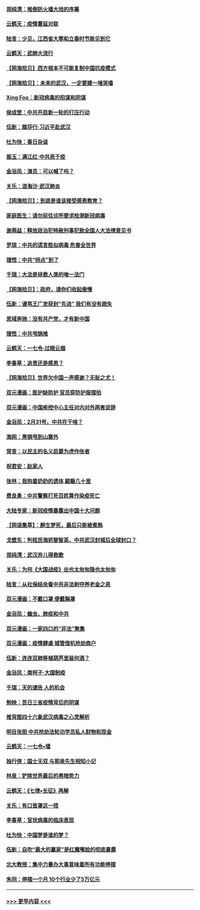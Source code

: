 #### [郑纯清：推倒防火墙大戏的序幕](../pages/nsc993/n11940838.md?t=03151102) 
#### [云鹤天：疫情蔓延对联](../pages/nsc993/n11940579.md?t=03151102) 
#### [陆言：少见，江西省大寒和立春时节能见到它](../pages/nsc993/n11939983.md?t=03151102) 
#### [云鹤天：武肺大流行](../pages/nsc993/n11939902.md?t=03151102) 
#### [【网海拾贝】西方根本不可能复制中国抗疫模式](../pages/nsc993/n11939725.md?t=03151102) 
#### [【网海拾贝】：未来的武汉，一定要建一堵哭墙](../pages/nsc993/n11938684.md?t=03151102) 
#### [Xing Foo：新冠病毒的阳谋和阴谋](../pages/nsc993/n11936086.md?t=03151102) 
#### [侯成罡：中共开启新一轮的打压行动](../pages/nsc993/n11935730.md?t=03151102) 
#### [伍新：踏莎行‧习近平赴武汉](../pages/nsc993/n11935157.md?t=03151102) 
#### [吐为快：春日杂谈](../pages/nsc993/n11934776.md?t=03151102) 
#### [振玉：满江红‧中共恶于疫](../pages/nsc993/n11934647.md?t=03151102) 
#### [金浴凤：演员：可以喊了吗？](../pages/nsc993/n11934602.md?t=03151102) 
#### [关乐：浪淘沙·武汉肺炎](../pages/nsc993/n11931792.md?t=03151102) 
#### [【网海拾贝】：到底是谁该接受感恩教育？](../pages/nsc993/n11931552.md?t=03151102) 
#### [家庭医生：请勿前往诊所要求检测新冠病毒](../pages/nsc993/n11929190.md?t=03151102) 
#### [谢燕益：释放政治犯特赦刑事犯致全国人大法律意见书](../pages/nsc993/n11928978.md?t=03151102) 
#### [罗琼：中共的谎言胜似病毒 危害全世界](../pages/nsc993/n11922636.md?t=03151102) 
#### [理悟：中共“拐点”到了](../pages/nsc993/n11928496.md?t=03151102) 
#### [千瑞：大法是拯救人类的唯一法门](../pages/nsc993/n11927637.md?t=03151102) 
#### [【网海拾贝】：政府，请你们收起傲慢](../pages/nsc993/n11926932.md?t=03151102) 
#### [伍新：谩骂王广发获封“先进” 我们有没有疏失](../pages/nsc993/n11926101.md?t=03151102) 
#### [思域奔驰：没有共产党，才有新中国](../pages/nsc993/n11926058.md?t=03151102) 
#### [理悟：中共甩锅难](../pages/nsc993/n11925355.md?t=03151102) 
#### [云鹤天：一七令·过眼云烟](../pages/nsc993/n11925284.md?t=03151102) 
#### [李春草：追责还是感恩？](../pages/nsc993/n11925274.md?t=03151102) 
#### [【网海拾贝】世界欠中国一声感谢？无耻之尤！](../pages/nsc993/n11925239.md?t=03151102) 
#### [双元漫画：医护缺防护 官员穿防护服摆拍](../pages/nsc993/n11923899.md?t=03151102) 
#### [双元漫画：中国疾控中心主任对内对外两套说辞](../pages/nsc993/n11921994.md?t=03151102) 
#### [金浴凤：2月31号，中共在干啥？](../pages/nsc993/n11922706.md?t=03151102) 
#### [海网：黑锅甩到山寨外](../pages/nsc993/n11922688.md?t=03151102) 
#### [常言：以民主的名义启蒙为虎作伥者](../pages/nsc993/n11922217.md?t=03151102) 
#### [祝君安：赵家人](../pages/nsc993/n11922209.md?t=03151102) 
#### [张林：我抱着奶奶的遗体 颠簸几十里](../pages/nsc993/n11920945.md?t=03151102) 
#### [费良勇：中共警察打死百姓算作染疫死亡](../pages/nsc993/n11919264.md?t=03151102) 
#### [大陆专家：新冠疫情暴露出中国十大问题](../pages/nsc993/n11919187.md?t=03151102) 
#### [【网语集萃】：醉生梦死，最后只能被煮熟](../pages/nsc993/n11918994.md?t=03151102) 
#### [戈壁东：判桂民海抓黎智英，中共武汉封城后全球封口？](../pages/nsc993/n11917982.md?t=03151102) 
#### [郑纯清：武汉弃儿得救歌](../pages/nsc993/n11917881.md?t=03151102) 
#### [关乐：为何《大国战疫》出也太匆匆隐也太匆匆](../pages/nsc993/n11917792.md?t=03151102) 
#### [陆言：从社保结余看中共非法剥夺养老金之恶](../pages/nsc993/n11917084.md?t=03151102) 
#### [双元漫画：不戴口罩 便戴胸罩](../pages/nsc993/n11916447.md?t=03151102) 
#### [金浴凤：蝗虫，肺疫和中共](../pages/nsc993/n11916904.md?t=03151102) 
#### [双元漫画：一家四口的“非法”聚集](../pages/nsc993/n11916378.md?t=03151102) 
#### [双元漫画：疫情肆虐 城管借机抢劫商户](../pages/nsc993/n11916310.md?t=03151102) 
#### [伍新：连连双肺移植葫芦里装何酒？](../pages/nsc993/n11913667.md?t=03151102) 
#### [金浴凤：南柯子·大国制疫](../pages/nsc993/n11913657.md?t=03151102) 
#### [千瑞：天的谴告  人的机会](../pages/nsc993/n11913309.md?t=03151102) 
#### [勉映：吾日三省疫情背后的阴谋](../pages/nsc993/n11913079.md?t=03151102) 
#### [推背图四十六象武汉病毒之心灵解析](../pages/nsc993/n11911761.md?t=03151102) 
#### [明目张胆 中共抢劫法轮功学员私人财物和现金](../pages/nsc993/n11910262.md?t=03151102) 
#### [云鹤天：一七令▪墙](../pages/nsc993/n11910627.md?t=03151102) 
#### [独行侠：国士无双 与郭泉先生相知小记](../pages/nsc993/n11910613.md?t=03151102) 
#### [林泉：铲除世界最后的黑暗势力](../pages/nsc993/n11909320.md?t=03151102) 
#### [云鹤天：《七律▪长征》再解](../pages/nsc993/n11909327.md?t=03151102) 
#### [关乐：有口皆罩这一捂](../pages/nsc993/n11908393.md?t=03151102) 
#### [李春草：官状病毒的临床表现](../pages/nsc993/n11908339.md?t=03151102) 
#### [吐为快：中国梦是谁的梦？](../pages/nsc993/n11906564.md?t=03151102) 
#### [伍新：自吹“最大的赢家”是红魔嘴脸的彻底暴露](../pages/nsc993/n11906407.md?t=03151102) 
#### [北大教授：集中力量办大事意味着所有功能停摆](../pages/nsc993/n11904800.md?t=03151102) 
#### [朱同：停摆一个月 10个行业少了5万亿元](../pages/nsc993/n11904498.md?t=03151102) 

----
#### [ >>> 更早内容 <<< ](../indexes/nsc993-earlier.md)
